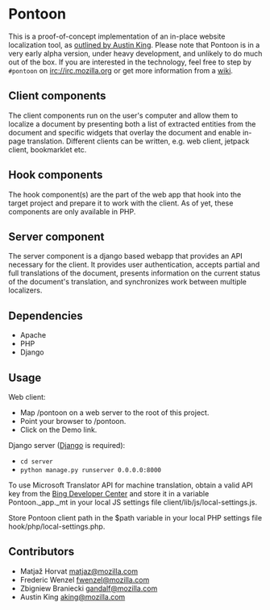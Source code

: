 Pontoon
=======
This is a proof-of-concept implementation of an in-place website localization tool, as [outlined by Austin King][outline]. Please note that Pontoon is in a very early alpha version, under heavy development, and unlikely to do much out of the box. If you are interested in the technology, feel free to step by `#pontoon` on <irc://irc.mozilla.org> or get more information from a [wiki][wiki].

Client components
-----------------

The client components run on the user's computer and allow them to localize a document by presenting both a list of extracted entities from the document and specific widgets that overlay the document and enable in-page translation. Different clients can be written, e.g. web client, jetpack client, bookmarklet etc.

Hook components
---------------

The hook component(s) are the part of the web app that hook into the target project and prepare it to work with the client. As of yet, these components are only available in PHP.

Server component
----------------

The server component is a django based webapp that provides an API necessary for the client. It provides user authentication, accepts partial and full translations of the document, presents information on the current status of the document's translation, and synchronizes work between multiple localizers.

Dependencies
------------
* Apache
* PHP
* Django 

Usage
-----
Web client:

* Map /pontoon on a web server to the root of this project.
* Point your browser to /pontoon.
* Click on the Demo link.

Django server ([Django][django] is required):

* `cd server`
* `python manage.py runserver 0.0.0.0:8000`

To use Microsoft Translator API for machine translation, obtain a valid API key from the [Bing Developer Center][bdc] and store it in a variable Pontoon._app._mt in your local JS settings file client/lib/js/local-settings.js.

Store Pontoon client path in the $path variable in your local PHP settings file hook/php/local-settings.php.

Contributors
------------
* Matjaž Horvat <matjaz@mozilla.com>
* Frederic Wenzel <fwenzel@mozilla.com>
* Zbigniew Braniecki <gandalf@mozilla.com>
* Austin King <aking@mozilla.com>

[outline]:  http://ozten.com/psto/2009/08/14/a-sketch-of-po-liveedit/   "A Sketch of PO LiveEdit"
[wiki]:  https://wiki.mozilla.org/L10n:Pontoon   "L10n:Pontoon - MozillaWiki"
[bdc]: http://www.bing.com/developers/createapp.aspx   "Bing Developer Center"
[django]: https://www.djangoproject.com/   "Django"
